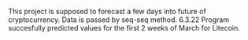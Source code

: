 This project is supposed to forecast a few days into future of cryptocurrency. Data is passed by seq-seq method.
6.3.22 Program succesfully predicted values for the first 2 weeks of March for Litecoin.